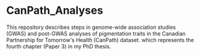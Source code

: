 # CanPath_Analyses
This repository describes steps in genome-wide association studies (GWAS) and post-GWAS analyses of pigmentation traits in the Canadian Partnership for Tomorrow's Health (CanPath) dataset. which represents the fourth chapter (Paper 3) in my PhD thesis.
